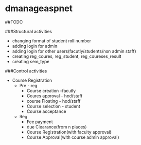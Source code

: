 # dmanageaspnet

##TODO

###Structural activities
* changing format of student roll number
* adding login for admin
* adding login for other users(facutly/students/non admin staff)
* creating reg_coures, reg_student, reg_coureses_result
* creating sem_type

###Control activities
* Course Registration
	* Pre  - reg
		* Course creation -facutly
		* Coures approval - hod/staff
		* course Floating - hod/staff
		* Course selection - student
		* Course acceptance
	* Reg	
		* Fee payment
		* due Clearance(from n places)
		* Course Registration(with faculty approval)
		* Course Approval(with course admin approval)
		  

